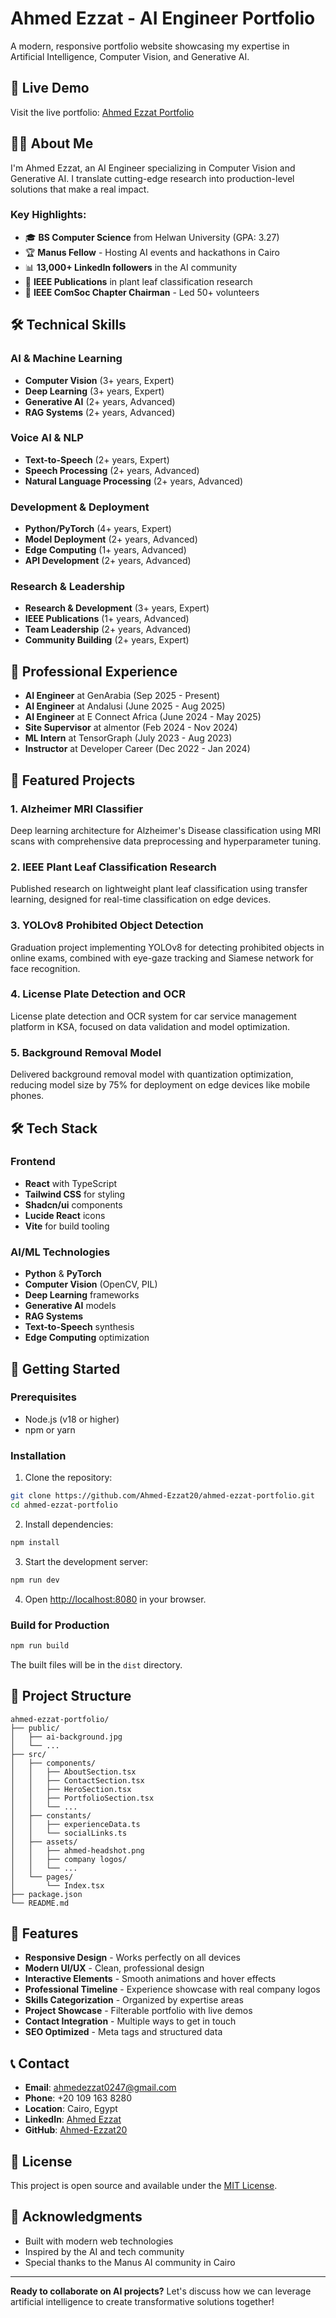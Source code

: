 # Ahmed Ezzat - AI Engineer Portfolio

A modern, responsive portfolio website showcasing my expertise in Artificial Intelligence, Computer Vision, and Generative AI.

## 🚀 Live Demo

Visit the live portfolio: [Ahmed Ezzat Portfolio](https://ahmed-ezzat20.github.io/ahmed-ezzat-portfolio/)

## 👨‍💻 About Me

I'm Ahmed Ezzat, an AI Engineer specializing in Computer Vision and Generative AI. I translate cutting-edge research into production-level solutions that make a real impact.

### Key Highlights:
- 🎓 **BS Computer Science** from Helwan University (GPA: 3.27)
- 🏆 **Manus Fellow** - Hosting AI events and hackathons in Cairo
- 📊 **13,000+ LinkedIn followers** in the AI community
- 📝 **IEEE Publications** in plant leaf classification research
- 👥 **IEEE ComSoc Chapter Chairman** - Led 50+ volunteers

## 🛠️ Technical Skills

### AI & Machine Learning
- **Computer Vision** (3+ years, Expert)
- **Deep Learning** (3+ years, Expert)
- **Generative AI** (2+ years, Advanced)
- **RAG Systems** (2+ years, Advanced)

### Voice AI & NLP
- **Text-to-Speech** (2+ years, Expert)
- **Speech Processing** (2+ years, Advanced)
- **Natural Language Processing** (2+ years, Advanced)

### Development & Deployment
- **Python/PyTorch** (4+ years, Expert)
- **Model Deployment** (2+ years, Advanced)
- **Edge Computing** (1+ years, Advanced)
- **API Development** (2+ years, Advanced)

### Research & Leadership
- **Research & Development** (3+ years, Expert)
- **IEEE Publications** (1+ years, Advanced)
- **Team Leadership** (2+ years, Advanced)
- **Community Building** (2+ years, Expert)

## 💼 Professional Experience

- **AI Engineer** at GenArabia (Sep 2025 - Present)
- **AI Engineer** at Andalusi (June 2025 - Aug 2025)
- **AI Engineer** at E Connect Africa (June 2024 - May 2025)
- **Site Supervisor** at almentor (Feb 2024 - Nov 2024)
- **ML Intern** at TensorGraph (July 2023 - Aug 2023)
- **Instructor** at Developer Career (Dec 2022 - Jan 2024)

## 🎯 Featured Projects

### 1. Alzheimer MRI Classifier
Deep learning architecture for Alzheimer's Disease classification using MRI scans with comprehensive data preprocessing and hyperparameter tuning.

### 2. IEEE Plant Leaf Classification Research
Published research on lightweight plant leaf classification using transfer learning, designed for real-time classification on edge devices.

### 3. YOLOv8 Prohibited Object Detection
Graduation project implementing YOLOv8 for detecting prohibited objects in online exams, combined with eye-gaze tracking and Siamese network for face recognition.

### 4. License Plate Detection and OCR
License plate detection and OCR system for car service management platform in KSA, focused on data validation and model optimization.

### 5. Background Removal Model
Delivered background removal model with quantization optimization, reducing model size by 75% for deployment on edge devices like mobile phones.

## 🛠️ Tech Stack

### Frontend
- **React** with TypeScript
- **Tailwind CSS** for styling
- **Shadcn/ui** components
- **Lucide React** icons
- **Vite** for build tooling

### AI/ML Technologies
- **Python** & **PyTorch**
- **Computer Vision** (OpenCV, PIL)
- **Deep Learning** frameworks
- **Generative AI** models
- **RAG Systems**
- **Text-to-Speech** synthesis
- **Edge Computing** optimization

## 🚀 Getting Started

### Prerequisites
- Node.js (v18 or higher)
- npm or yarn

### Installation

1. Clone the repository:
```bash
git clone https://github.com/Ahmed-Ezzat20/ahmed-ezzat-portfolio.git
cd ahmed-ezzat-portfolio
```

2. Install dependencies:
```bash
npm install
```

3. Start the development server:
```bash
npm run dev
```

4. Open [http://localhost:8080](http://localhost:8080) in your browser.

### Build for Production

```bash
npm run build
```

The built files will be in the `dist` directory.

## 📁 Project Structure

```
ahmed-ezzat-portfolio/
├── public/
│   ├── ai-background.jpg
│   └── ...
├── src/
│   ├── components/
│   │   ├── AboutSection.tsx
│   │   ├── ContactSection.tsx
│   │   ├── HeroSection.tsx
│   │   ├── PortfolioSection.tsx
│   │   └── ...
│   ├── constants/
│   │   ├── experienceData.ts
│   │   └── socialLinks.ts
│   ├── assets/
│   │   ├── ahmed-headshot.png
│   │   ├── company logos/
│   │   └── ...
│   └── pages/
│       └── Index.tsx
├── package.json
└── README.md
```

## 🎨 Features

- **Responsive Design** - Works perfectly on all devices
- **Modern UI/UX** - Clean, professional design
- **Interactive Elements** - Smooth animations and hover effects
- **Professional Timeline** - Experience showcase with real company logos
- **Skills Categorization** - Organized by expertise areas
- **Project Showcase** - Filterable portfolio with live demos
- **Contact Integration** - Multiple ways to get in touch
- **SEO Optimized** - Meta tags and structured data

## 📞 Contact

- **Email**: [ahmedezzat0247@gmail.com](mailto:ahmedezzat0247@gmail.com)
- **Phone**: +20 109 163 8280
- **Location**: Cairo, Egypt
- **LinkedIn**: [Ahmed Ezzat](https://linkedin.com/in/mrezzat)
- **GitHub**: [Ahmed-Ezzat20](https://github.com/Ahmed-Ezzat20)

## 📄 License

This project is open source and available under the [MIT License](LICENSE).

## 🙏 Acknowledgments

- Built with modern web technologies
- Inspired by the AI and tech community
- Special thanks to the Manus AI community in Cairo

---

**Ready to collaborate on AI projects?** Let's discuss how we can leverage artificial intelligence to create transformative solutions together!
